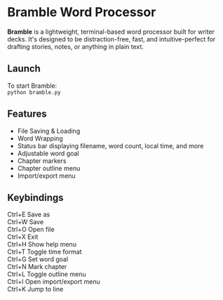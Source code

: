 # Bramble Word Processor

**Bramble** is a lightweight, terminal-based word processor built for writer decks. It's designed to be distraction-free, fast, and intuitive-perfect for drafting stories, notes, or anything in plain text.

## Launch
To start Bramble:  
```python bramble.py```

## Features
 - File Saving & Loading
 - Word Wrapping
 - Status bar displaying filename, word count, local time, and more
 - Adjustable word goal
 - Chapter markers
 - Chapter outline menu
 - Import/export menu

## Keybindings
Ctrl+E     Save as  
Ctrl+W     Save  
Ctrl+O     Open file  
Ctrl+X     Exit  
Ctrl+H     Show help menu  
Ctrl+T     Toggle time format  
Ctrl+G     Set word goal  
Ctrl+N     Mark chapter  
Ctrl+L     Toggle outline menu  
Ctrl+I     Open import/export menu  
Ctrl+K     Jump to line  
